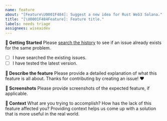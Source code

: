 ```yaml
---
name: feature
about: "[Feature\U0001F484]: Suggest a new idea for Rust Web3 Solana."
title: "[\U0001F484Feature]: Feature title."
labels: needs triage
assignees: wiseaidev
---
```


**👶 Getting Started**
Please [search the history](https://github.com/wiseaidev/rust-web3-solana/issues) to see if an issue already exists for the same problem.

- [ ] I have searched the existing issues.
- [ ] I have tested the latest version.

**📝 Describe the feature**
Please provide a detailed explanation of what this feature is all about. Thanks for contributing by creating an issue! ❤️

**📸 Screenshots**
Please provide screenshots of the expected feature, if applicable.

**🔦 Context**
What are you trying to accomplish? How has the lack of this feature affected you? Providing context helps us come up with a solution that is more useful in the real world.
